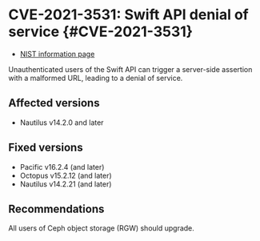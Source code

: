 # CVE-2021-3531: Swift API denial of service {#CVE-2021-3531}

-   [NIST information
    page](https://nvd.nist.gov/vuln/detail/CVE-2021-3531)

Unauthenticated users of the Swift API can trigger a server-side
assertion with a malformed URL, leading to a denial of service.

## Affected versions

-   Nautilus v14.2.0 and later

## Fixed versions

-   Pacific v16.2.4 (and later)
-   Octopus v15.2.12 (and later)
-   Nautilus v14.2.21 (and later)

## Recommendations

All users of Ceph object storage (RGW) should upgrade.
